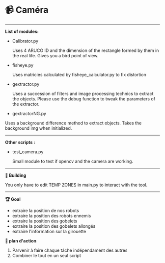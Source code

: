 # :video_camera: Caméra


------------------------------------------------------------------------------------------
**List of modules:**

- Calibrator.py

  Uses 4 ARUCO ID and the dimension of the rectangle formed by them in the real life.
  Gives you a bird point of view.


- fisheye.py 
  
  Uses matricies calculated by fisheye_calculator.py to fix distortion
  
  
- gextractor.py 
  
  Uses a succession of filters and image processing technics to extract the objects. 
  Please use the debug function to tweak the parameters of the extractor.
  
  
 - gextractorNG.py
 
  Uses a background difference method to extract objects. Takes the background img when initialized.
  
 ------------------------------------------------------------------------------------------ 
 **Other scripts :**
 
  - test_camera.py

    Small module to test if opencv and the camera are working.
  
  
------------------------------------------------------------------------------------------
**:hammer: Building** 

  You only have to edit TEMP ZONES in main.py to interact with the tool.

------------------------------------------------------------------------------------------
**:trophy: Goal** 

- extraire la position de nos robots
- extraire la position des robots ennemis
- extraire la position des gobelets
- extraire la position des gobelets allongés 
- extraire l'information sur la girouette

**:bookmark_tabs: plan d'action**

1. Parvenir à faire chaque tâche indépendament des autres
2. Combiner le tout en un seul script

